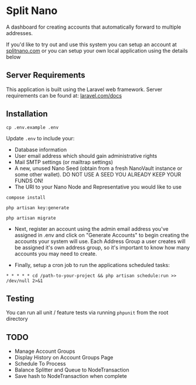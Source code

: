 # Split Nano

A dashboard for creating accounts that automatically forward to multiple addresses.

If you'd like to try out and use this system you can setup an account at [splitnano.com](https://splitnano.com) or you can setup your own local application using the details below

## Server Requirements

This application is built using the Laravel web framework. Server requirements can be found at: [laravel.com/docs](https://laravel.com/docs/6.x#server-requirements)

## Installation

`cp .env.example .env`

Update `.env` to include your:
- Database information
- User email address which should gain administrative rights
- Mail SMTP settings (or mailtrap settings)
- A new, unused Nano Seed (obtain from a fresh NanoVault instance or some other wallet). DO NOT USE A SEED YOU ALREADY KEEP YOUR FUNDS ON!
- The URI to your Nano Node and Representative you would like to use

`compose install`

`php artisan key:generate`

`php artisan migrate`

- Next, register an account using the admin email address you've assigned in .env and click on "Generate Accounts" to begin creating the accounts your system will use. Each Address Group a user creates will be assigned it's own address group, so it's important to know how many accounts you may need to create.

- Finally, setup a cron job to run the applications scheduled tasks:

```
* * * * * cd /path-to-your-project && php artisan schedule:run >> /dev/null 2>&1
```

## Testing

You can run all unit / feature tests via running `phpunit` from the root directory

## TODO
- Manage Account Groups
- Display History on Account Groups Page
- Schedule To Process 
- Balance Splitter and Queue to NodeTransaction
- Save hash to NodeTransaction when complete